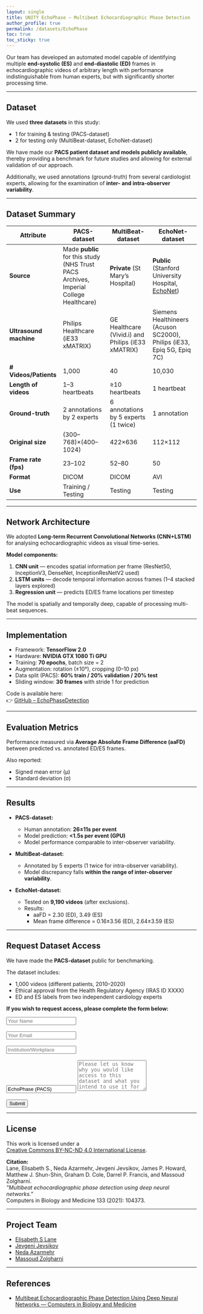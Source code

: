 ```yaml
---
layout: single
title: UNITY EchoPhase — Multibeat Echocardiographic Phase Detection
author_profile: true
permalink: /datasets/EchoPhase
toc: true
toc_sticky: true
---
```


<!-- # UNITY EchoPhase — Multibeat Echocardiographic Phase Detection -->

Our team has developed an automated model capable of identifying multiple **end-systolic (ES)** and **end-diastolic (ED)** frames in echocardiographic videos of arbitrary length with performance indistinguishable from human experts, but with significantly shorter processing time.  

---

## Dataset

We used **three datasets** in this study:  
- 1 for training & testing (PACS-dataset)  
- 2 for testing only (MultiBeat-dataset, EchoNet-dataset)  

We have made our **PACS patient dataset and models publicly available**, thereby providing a benchmark for future studies and allowing for external validation of our approach.  

Additionally, we used annotations (ground-truth) from several cardiologist experts, allowing for the examination of **inter- and intra-observer variability**.  

---

## Dataset Summary

| Attribute | PACS-dataset | MultiBeat-dataset | EchoNet-dataset |
|-----------|--------------|-------------------|-----------------|
| **Source** | Made **public** for this study (NHS Trust PACS Archives, Imperial College Healthcare) | **Private** (St Mary’s Hospital) | **Public** (Stanford University Hospital, [EchoNet](https://echonet.github.io/dynamic)) |
| **Ultrasound machine** | Philips Healthcare (iE33 xMATRIX) | GE Healthcare (Vivid.i) and Philips (iE33 xMATRIX) | Siemens Healthineers (Acuson SC2000), Philips (iE33, Epiq 5G, Epiq 7C) |
| **# Videos/Patients** | 1,000 | 40 | 10,030 |
| **Length of videos** | 1–3 heartbeats | ≥10 heartbeats | 1 heartbeat |
| **Ground-truth** | 2 annotations by 2 experts | 6 annotations by 5 experts (1 twice) | 1 annotation |
| **Original size** | (300–768)×(400–1024) | 422×636 | 112×112 |
| **Frame rate (fps)** | 23–102 | 52–80 | 50 |
| **Format** | DICOM | DICOM | AVI |
| **Use** | Training / Testing | Testing | Testing |

---

## Network Architecture

We adopted **Long-term Recurrent Convolutional Networks (CNN+LSTM)** for analysing echocardiographic videos as visual time-series.  

**Model components:**  
1. **CNN unit** — encodes spatial information per frame (ResNet50, InceptionV3, DenseNet, InceptionResNetV2 used)  
2. **LSTM units** — decode temporal information across frames (1–4 stacked layers explored)  
3. **Regression unit** — predicts ED/ES frame locations per timestep  

The model is spatially and temporally deep, capable of processing multi-beat sequences.  

---

## Implementation

- Framework: **TensorFlow 2.0**  
- Hardware: **NVIDIA GTX 1080 Ti GPU**  
- Training: **70 epochs**, batch size = 2  
- Augmentation: rotation (±10°), cropping (0–10 px)  
- Data split (PACS): **60% train / 20% validation / 20% test**  
- Sliding window: **30 frames** with stride 1 for prediction  

Code is available here:  
👉 [GitHub – EchoPhaseDetection](https://github.com/intsav/EchoPhaseDetection)  

---

## Evaluation Metrics

Performance measured via **Average Absolute Frame Difference (aaFD)** between predicted vs. annotated ED/ES frames.  

Also reported:  
- Signed mean error (μ)  
- Standard deviation (σ)  

---

## Results

- **PACS-dataset:**  
  - Human annotation: **26±11s per event**  
  - Model prediction: **<1.5s per event (GPU)**  
  - Model performance comparable to inter-observer variability.  

- **MultiBeat-dataset:**  
  - Annotated by 5 experts (1 twice for intra-observer variability).  
  - Model discrepancy falls **within the range of inter-observer variability**.  

- **EchoNet-dataset:**  
  - Tested on **9,190 videos** (after exclusions).  
  - Results:  
    - aaFD = 2.30 (ED), 3.49 (ES)  
    - Mean frame difference = 0.16±3.56 (ED), 2.64±3.59 (ES)  

---

## Request Dataset Access

We have made the **PACS-dataset** public for benchmarking.  

The dataset includes:  
- 1,000 videos (different patients, 2010–2020)  
- Ethical approval from the Health Regulatory Agency (IRAS ID XXXX)  
- ED and ES labels from two independent cardiology experts  

**If you wish to request access, please complete the form below:**  

<form action="https://formspree.io/f/xvojyeao" method="POST">
  <input type="text" name="name" placeholder="Your Name" required><br><br>
  <input type="email" name="email" placeholder="Your Email" required><br><br>
  <input type="text" name="institution" placeholder="Institution/Workplace" required><br><br>
  <input type="text" name="dataset" value="EchoPhase (PACS)" readonly>
  <textarea name="message" rows="5" placeholder="Please let us know why you would like access to this dataset and what you intend to use it for" required></textarea><br><br>
  <button type="submit">Submit</button>
</form>

---

## License

This work is licensed under a  
[Creative Commons BY-NC-ND 4.0 International License](http://creativecommons.org/licenses/by-nc-nd/4.0/).  

**Citation:**  
Lane, Elisabeth S., Neda Azarmehr, Jevgeni Jevsikov, James P. Howard, Matthew J. Shun-Shin, Graham D. Cole, Darrel P. Francis, and Massoud Zolgharni.  
*"Multibeat echocardiographic phase detection using deep neural networks."*  
Computers in Biology and Medicine 133 (2021): 104373.  

---

## Project Team

- [Elisabeth S Lane](https://elisabethlane.github.io/)  
- [Jevgeni Jevsikov](https://twitter.com/intsav_?lang=en-gb)  
- [Neda Azarmehr](https://www.uwl.ac.uk/staff/neda-azarmehr)  
- [Massoud Zolgharni](https://www.uwl.ac.uk/staff/massoud-zolgharni)  

---

## References

- [Multibeat Echocardiographic Phase Detection Using Deep Neural Networks — Computers in Biology and Medicine](https://www.sciencedirect.com/science/article/abs/pii/S0010482521001670)  
